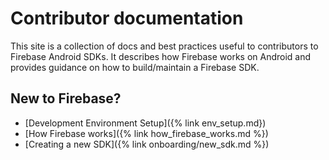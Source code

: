 # Contributor documentation

This site is a collection of docs and best practices useful to contributors to Firebase Android SDKs.
It describes how Firebase works on Android and provides guidance on how to build/maintain a Firebase SDK.

## New to Firebase?

- [Development Environment Setup]({% link env_setup.md})
- [How Firebase works]({% link how_firebase_works.md %})
- [Creating a new SDK]({% link onboarding/new_sdk.md %})